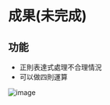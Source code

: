 # 成果(未完成)
## 功能
  + 正則表達式處理不合理情況
  + 可以做四則運算

![image](https://github.com/amstudnet/calculator/blob/main/cal.png)
